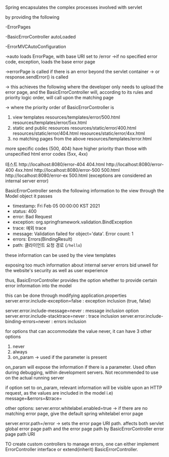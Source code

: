 Spring encapsulates the complex processes involved with servlet

by providing the following

-ErrorPages

-BasicErrorController autoLoaded

-ErrorMVCAutoConfiguration

->auto loads ErrorPage, with base URI set to /error
->if no specified error code, exception, loads the base error page

->errorPage is called if there is an error beyond the servlet container
-> or response.sendError() is called



-> this achieves the following where
the developer only needs to upload the error page,
and the BasicErrorController will, according to its rules
and priority logic order, will call upon the matching page

-> where the priority order of BasicErrorController is

1. view templates
   resources/templates/error/500.html
   resources/templates/error/5xx.html
2. static and public resources
   resources/static/error/400.html
   resources/static/error/404.html
   resources/static/error/4xx.html
3. no matching pages from the above
   resources/templates/error.html

more specific codes (500, 404) have higher priority than those with
unspecified html error codes (5xx, 4xx)

테스트
http://localhost:8080/error-404 404.html
http://localhost:8080/error-400 4xx.html 
http://localhost:8080/error-500 500.html
http://localhost:8080/error-ex 500.html (exceptions are considered an internal server error)


BasicErrorController sends the following information to the view through the Model object it passes

* timestamp: Fri Feb 05 00:00:00 KST 2021
* status: 400
* error: Bad Request
* exception: org.springframework.validation.BindException
* trace: 예외 trace
* message: Validation failed for object='data'. Error count: 1
* errors: Errors(BindingResult)
* path: 클라이언트 요청 경로 (`/hello`)

these information can be used by the view templates



exposing too much information about internal server errors bid unwell for the website's security
as well as user experience

thus, BasicErrorController provides the option whether to provide certain error information into the model

this can be done through modifying application.properties
server.error.include-exception=false : exception inclusion (true, false)

server.error.include-message=never : message inclusion option
server.error.include-stacktrace=never : trace inclusion
server.error.include-binding-errors=never : errors inclusion

for options that can accommodate the value never, it can have 3 other options

1. never
2. always
3. on_param -> used if the parameter is present


on_param will expose the information if there is a parameter.
Used often during debugging, within development servers.
Not recommended to use on the actual running server

if option set to on_param,
relevant information will be visible upon an HTTP request, as the values are included in the model
i.e) message=&errors=&trace=


other options:
server.error.whitelabel.enabled=true -> if there are no matching error page, give the default spring whitelabel error page



server.error.path=/error -> sets the error page URI path. affects both servlet global error page path and the error page path by BasicErrorController
error page path URI

TO create custom controllers to manage errors, one can either implement ErrorController interface or
extend(inherit) BasicErrorController.


